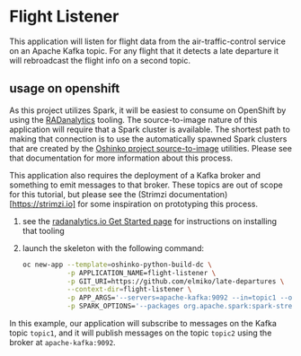 # Flight Listener

This application will listen for flight data from the air-traffic-control
service on an Apache Kafka topic. For any flight that it detects a late
departure it will rebroadcast the flight info on a second topic.

## usage on openshift

As this project utilizes Spark, it will be easiest to consume on OpenShift by
using the [RADanalytics](https://radanalytics.io) tooling. The source-to-image
nature of this application will require that a Spark cluster is available. The
shortest path to making that connection is to use the automatically spawned
Spark clusters that are created by the
[Oshinko project source-to-image](https://github.com/radanalyticsio/oshinko-s2i)
utilities. Please see that documentation for more information about this
process.

This application also requires the deployment of a Kafka broker and something
to emit messages to that broker. These topics are out of scope for this
tutorial, but please see the (Strimzi documentation)[https://strimzi.io]
for some inspiration on prototyping this process.

1. see the [radanalytics.io Get Started page](https://radanalytics.io/get-started)
   for instructions on installing that tooling

1. launch the skeleton with the following command:
   ```bash
   oc new-app --template=oshinko-python-build-dc \
              -p APPLICATION_NAME=flight-listener \
              -p GIT_URI=https://github.com/elmiko/late-departures \
              --context-dir=flight-listener \
              -p APP_ARGS='--servers=apache-kafka:9092 --in=topic1 --out=topic2'  \
              -p SPARK_OPTIONS='--packages org.apache.spark:spark-streaming-kafka-0-8_2.11:2.1.0'
   ```

In this example, our application will subscribe to messages on the Kafka topic
`topic1`, and it will publish messages on the topic `topic2` using the broker
at `apache-kafka:9092`.

